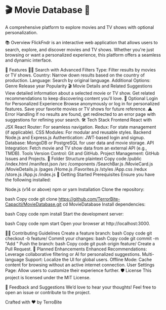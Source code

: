 
# 🎬 **Movie Database** 🌌

A comprehensive platform to explore movies and TV shows with optional personalization.

📚 Overview
FlickFndr is an interactive web application that allows users to search, explore, and discover movies and TV shows.
Whether you're just browsing or want a personalized experience, this platform offers a seamless and dynamic interface.

🌟 Features
🕵️‍♂️ Search with Advanced Filters
Type: Filter results by movies or TV shows.
Country: Narrow down results based on the country of production.
Language: Search by original language.
Additional Options:
Genre
Release year
Popularity
🎬 Movie Details and Related Suggestions
View detailed information about a selected movie or TV show.
Get related recommendations to keep discovering content you'll love.
🚀 Optional Login for Personalized Experience
Browse anonymously or log in for personalized features.
Save your favorite movies or TV shows for future reference.
⚠️ Error Handling
If no results are found, get redirected to an error page with suggestions for refining your search.
🛠️ Tech Stack
Frontend
React with JSX
React Router: For seamless navigation.
Redux: For state management (if applicable).
CSS Modules: For modular and reusable styles.
Backend
Node.js and Express.js
Authentication: JWT-based login and signup.
Database: MongoDB or PostgreSQL for user data and movie storage.
API Integration: Fetch movie and TV show data from an external API (e.g., TMDB).
Tools
Version Control: Git and GitHub.
Project Management: GitHub Issues and Projects.
📂 Folder Structure
plaintext
Copy code
/public
    /index.html
    /manifest.json
/src
    /components
        /SearchBar.js
        /MovieCard.js
        /MovieDetails.js
    /pages
        /Home.js
        /Favorites.js
    /styles
        /App.css
    /redux
        /store.js
    /App.js
    /index.js
🚀 Getting Started
Prerequisites
Ensure you have the following installed:

Node.js (v14 or above)
npm or yarn
Installation
Clone the repository:

bash
Copy code
git clone https://github.com/TerrorBite-Capaciti/MovieDatabase.git
cd MovieDatabase
Install dependencies:

bash
Copy code
npm install
Start the development server:

bash
Copy code
npm start
Open your browser at http://localhost:3000.

👨‍💻 Contributing
Guidelines
Create a feature branch:
bash
Copy code
git checkout -b feature/<feature-name>
Commit your changes:
bash
Copy code
git commit -m "Add <feature-name>"
Push the branch:
bash
Copy code
git push origin feature/<feature-name>
Create a Pull Request.
📌 Planned Enhancements
Enhanced Recommendations: Leverage collaborative filtering or AI for personalized suggestions.
Multi-language Support: Localize the UI for global users.
Offline Mode: Cache content for browsing without an active internet connection.
User Settings Page: Allow users to customize their experience further.
🛡️ License
This project is licensed under the MIT License.

💬 Feedback and Suggestions
We’d love to hear your thoughts!
Feel free to open an issue or contribute to the project.

Crafted with ❤️ by TerroBite



